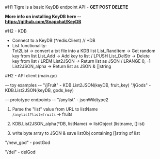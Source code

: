 #H1 Tigre is a basic KeyDB endpoint API - **GET POST DELETE**

**More info on installing KeyDB here -- https://github.com/Snapchat/KeyDB**

#H2 - KDB 
- Connect to a KeyDB (*redis.Client) // *DB
- List functionality:  
    Txt2List        -> convert a txt file into a KDB list
    List_RandItem   -> Get random key from list
    List_Add        -> Add key to list / LPUSH
    List_DelStr     -> Delete key from list / LREM
    List2JSON       -> Return list as JSON / LRANGE 0, -1 
    List2JSON_alpha -> Return list as JSON & []string

#H2 - API client (main.go)

-- toy examples --
"/jFruit" -  KDB.List2JSON(keyDB, fruit_key)
"/jGods"  -  KDB.List2JSON(keyDB, gods_key)

-- prototype endpoints --
"/anylist" - jsonWildtype2 
1. Parse the "list" value from URL to listName  
` /anylist?list=fruits ` -> fruits

2. KDB.List2JSON_alpha(*DB, listName) => listObject (listname, []list)

3. write byte array to JSON & save listObj containing []string of list

"/new_god" - postGod

"/del" - delGod